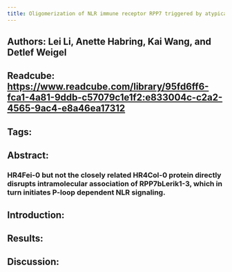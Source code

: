 ```yaml
---
title: Oligomerization of NLR immune receptor RPP7 triggered by atypical resistance protein RPW8/HR as ligand
---
```


## **Authors**: Lei Li, Anette Habring, Kai Wang, and Detlef Weigel
## **Readcube**: https://www.readcube.com/library/95fd6ff6-fca1-4a81-9ddb-c57079c1e1f2:e833004c-c2a2-4565-9ac4-e8a46ea17312
## **Tags**:
## **Abstract**:
### HR4Fei-0 but not the closely related HR4Col-0 protein directly disrupts intramolecular association of RPP7bLerik1-3, which in turn initiates P-loop dependent NLR signaling.
## **Introduction**:
## **Results**:
## **Discussion**:
